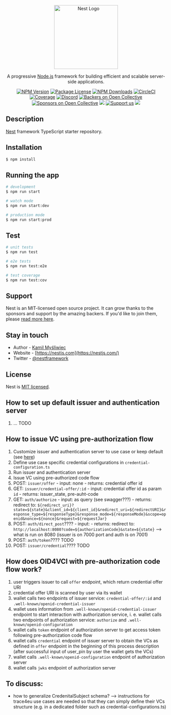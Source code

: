 <p align="center">
  <a href="http://nestjs.com/" target="blank"><img src="https://nestjs.com/img/logo-small.svg" width="200" alt="Nest Logo" /></a>
</p>

[circleci-image]: https://img.shields.io/circleci/build/github/nestjs/nest/master?token=abc123def456
[circleci-url]: https://circleci.com/gh/nestjs/nest

  <p align="center">A progressive <a href="http://nodejs.org" target="_blank">Node.js</a> framework for building efficient and scalable server-side applications.</p>
    <p align="center">
<a href="https://www.npmjs.com/~nestjscore" target="_blank"><img src="https://img.shields.io/npm/v/@nestjs/core.svg" alt="NPM Version" /></a>
<a href="https://www.npmjs.com/~nestjscore" target="_blank"><img src="https://img.shields.io/npm/l/@nestjs/core.svg" alt="Package License" /></a>
<a href="https://www.npmjs.com/~nestjscore" target="_blank"><img src="https://img.shields.io/npm/dm/@nestjs/common.svg" alt="NPM Downloads" /></a>
<a href="https://circleci.com/gh/nestjs/nest" target="_blank"><img src="https://img.shields.io/circleci/build/github/nestjs/nest/master" alt="CircleCI" /></a>
<a href="https://coveralls.io/github/nestjs/nest?branch=master" target="_blank"><img src="https://coveralls.io/repos/github/nestjs/nest/badge.svg?branch=master#9" alt="Coverage" /></a>
<a href="https://discord.gg/G7Qnnhy" target="_blank"><img src="https://img.shields.io/badge/discord-online-brightgreen.svg" alt="Discord"/></a>
<a href="https://opencollective.com/nest#backer" target="_blank"><img src="https://opencollective.com/nest/backers/badge.svg" alt="Backers on Open Collective" /></a>
<a href="https://opencollective.com/nest#sponsor" target="_blank"><img src="https://opencollective.com/nest/sponsors/badge.svg" alt="Sponsors on Open Collective" /></a>
  <a href="https://paypal.me/kamilmysliwiec" target="_blank"><img src="https://img.shields.io/badge/Donate-PayPal-ff3f59.svg"/></a>
    <a href="https://opencollective.com/nest#sponsor"  target="_blank"><img src="https://img.shields.io/badge/Support%20us-Open%20Collective-41B883.svg" alt="Support us"></a>
  <a href="https://twitter.com/nestframework" target="_blank"><img src="https://img.shields.io/twitter/follow/nestframework.svg?style=social&label=Follow"></a>
</p>
  <!--[![Backers on Open Collective](https://opencollective.com/nest/backers/badge.svg)](https://opencollective.com/nest#backer)
  [![Sponsors on Open Collective](https://opencollective.com/nest/sponsors/badge.svg)](https://opencollective.com/nest#sponsor)-->

## Description

[Nest](https://github.com/nestjs/nest) framework TypeScript starter repository.

## Installation

```bash
$ npm install
```

## Running the app

```bash
# development
$ npm run start

# watch mode
$ npm run start:dev

# production mode
$ npm run start:prod
```

## Test

```bash
# unit tests
$ npm run test

# e2e tests
$ npm run test:e2e

# test coverage
$ npm run test:cov
```

## Support

Nest is an MIT-licensed open source project. It can grow thanks to the sponsors and support by the amazing backers. If you'd like to join them, please [read more here](https://docs.nestjs.com/support).

## Stay in touch

- Author - [Kamil Myśliwiec](https://kamilmysliwiec.com)
- Website - [https://nestjs.com](https://nestjs.com/)
- Twitter - [@nestframework](https://twitter.com/nestframework)

## License

Nest is [MIT licensed](LICENSE).

## How to set up default issuer and authentication server
1. ... TODO

## How to issue VC using pre-authorization flow
1. Customize issuer and authentication server to use case or keep default (see [here](#how-to-set-up-default-issuer-and-authentication-server))
2. Define use case specific credential configurations in `credential-configuration.ts`
3. Run issuer and authentication server
4. Issue VC using pre-authorized code flow
  1. POST: `issuer/offer`
    - input: none
    - returns: credential offer id
  2. GET: `issuer/credential-offer/:id`
    - input: credential offer id as param `id`
    - returns: issuer_state, pre-auht-code
  3. GET: `auth/authorize`
    - input: as query (see swagger???)
    - returns: redirect to: `${redirect_uri}?state=${state}&client_id=${client_id}&redirect_uri=${redirectURI}&response_type=${responseType}&response_mode=${responseMode}&scope=openid&nonce=${nonce}&request=${requestJar}`
  4. POST: `auth/direct_post`????
    - input:
    - returns: redirect to: `http://localhost:8080?code=${authorizationCode}&state=${state}` --> what is run on 8080 (issuer is on 7000 port and auth is on 7001)
  4. POST: `auth/token`???? TODO
  5. POST: `issuer/credential`???? TODO

## How does OID4VCI with pre-authorization code flow work?
1. user triggers issuer to call `offer` endpoint, which return credential offer URI
2. credential offer URI is scanned by user via its wallet
3. wallet calls two endpoints of issuer service: `credential-offer/:id` and `.well-known/openid-credential-issuer`
4. wallet uses information from `.well-known/openid-credential-issuer` endpoint to start interaction with authorization service, i. e. wallet calls two endpoints of authorization service: `authorize` and `.well-known/openid-configuration`
5. wallet calls `token` endpoint of authorization server to get access token following pre-authorization code flow
6. wallet calls `credential` endpoint of issuer server to obtain the VCs as defined in `offer` endpoint in the beginning of this process description (after successful input of user_pin by user the wallet gets the VCs)
7. wallet calls `.well-known/openid-configuration` endpoint of authorization server
8. wallet calls `jwks` endpoint of authorization server

## To discuss:
- how to generalize CredenitalSubject schema? --> instructions for trace4eu use cases are needed so that they can simply define their VCs structure (e.g. in a dedicated folder such as credential-configurations.ts)
